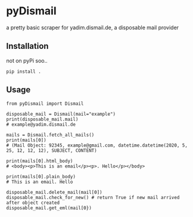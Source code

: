 pyDismail
==============

a pretty basic scraper for yadim.dismail.de, a disposable mail provider

Installation
------------
not on pyPi soo..

    pip install .

Usage
-----


    from pyDismail import Dismail
	
    disposable_mail = Dismail(mail="example")
	print(disposable_mail.mail)
	# example@yadim.dismail.de
	
	mails = Dismail.fetch_all_mails()
	print(mails[0])
	# (Mail Object: 92345, example@gmail.com, datetime.datetime(2020, 5, 25, 12, 12, 12), SUBJECT, CONTENT)
	
	print(mails[0].html_body)
	# <body><p>This is an email</p><p>. Hello</p></body>
	
	print(mails[0].plain_body)
	# This is an email. Hello
	
	disposable_mail.delete_mail(mail[0])
	disposable_mail.check_for_new() # return True if new mail arrived after object created
	disposable_mail.get_eml(mail[0})
	
	
